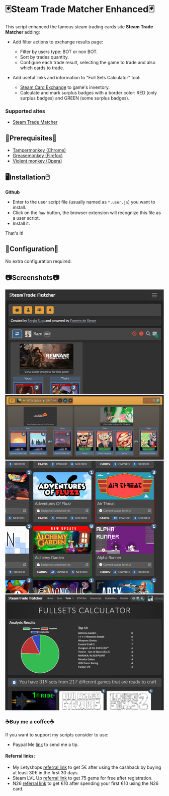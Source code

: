 # 🃏Steam Trade Matcher Enhanced🃏

This script enhanced the famous steam trading cards site **Steam Trade Matcher** adding: 

* Add filter actions to exchange results page: 
  * Filter by users type: BOT or non BOT.
  * Sort by trades quantity.
  * Configure each trade result, selecting the game to trade and also which cards to trade.

* Add useful links and information to "Full Sets Calculator" tool:
  * [Steam Card Exchange](https://www.steamcardexchange.net/) to game's inventory. 
  * Calculate and mark surplus badges with a border color: RED (only surplus badges) and GREEN (some surplus badges).

### Supported sites

- [Steam Trade Matcher](https://www.steamtradematcher.com)

## 📌Prerequisites📎

- [Tampermonkey (Chrome)](https://tampermonkey.net)
- [Greasemonkey (Firefox)](http://www.greasespot.net)
- [Violent monkey (Opera)](https://addons.opera.com/sk/extensions/details/violent-monkey/)

## 🖥️Installation🖱️

**Github**

- Enter to the user script file (usually named as <code>*.user.js</code>) you want to install.
- Click on the <code>Raw</code> button, the browser extension will recognize this file as a user script.
- Install it.

That's it!

## 🔧Configuration🔧

No extra configuration required.

## 📷Screenshots📷

![Filter exchange results  by users type: BOT or non Bot](screenshots/steamtradematcher-enhanced-1.webp)
![Trade result configuration](screenshots/steamtradematcher-enhanced-4.webp)
![Add relevant craft information](screenshots/steamtradematcher-enhanced-2.webp)
![Add useful links to "Full Sets Calculator" tool](screenshots/steamtradematcher-enhanced-3.webp)

### ☕Buy me a coffee☕

If you want to support my scripts consider to use:  

- Paypal Me [link](https://paypal.me/sergiosusa?locale.x=es_ES) to send me a tip.

#### Referral links:

- My Letyshops [referral link](https://letyshops.com/es/winwin?ww=17530599) to get 5€ after using the cashback by buying at least 30€ in the first 30 days.
- Steam LVL Up [referral link](https://steamlvlup.com/r/dizwqo) to get 75 gems for free after registration.
- N26 [referral link](https://n26.com/r/sergios6726) to get €10 after spending your first €10 using the N26 card.